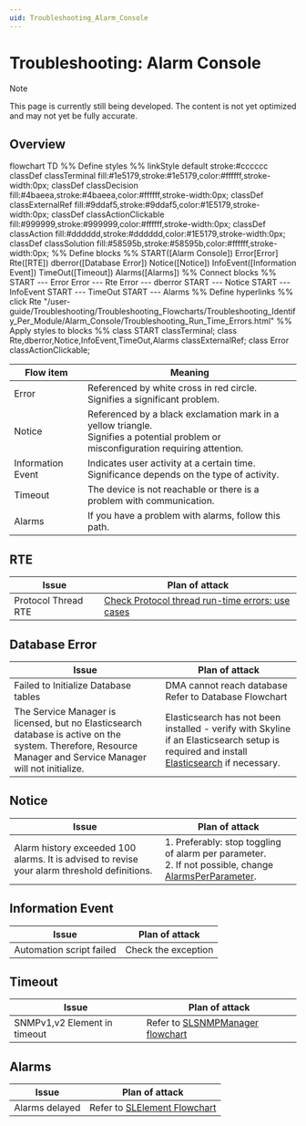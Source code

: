```yaml
---
uid: Troubleshooting_Alarm_Console
---
```


# Troubleshooting: Alarm Console

> [!NOTE]
> This page is currently still being developed. The content is not yet optimized and may not yet be fully accurate.

## Overview

<div class="mermaid">
flowchart TD
    %% Define styles %%
    linkStyle default stroke:#cccccc
    classDef classTerminal fill:#1e5179,stroke:#1e5179,color:#ffffff,stroke-width:0px;
    classDef classDecision fill:#4baeea,stroke:#4baeea,color:#ffffff,stroke-width:0px;
    classDef classExternalRef fill:#9ddaf5,stroke:#9ddaf5,color:#1E5179,stroke-width:0px;
    classDef classActionClickable fill:#999999,stroke:#999999,color:#ffffff,stroke-width:0px;
    classDef classAction fill:#dddddd,stroke:#dddddd,color:#1E5179,stroke-width:0px;
    classDef classSolution fill:#58595b,stroke:#58595b,color:#ffffff,stroke-width:0px;
    %% Define blocks %%
    START([Alarm Console])
    Error[Error]
    Rte([RTE])
    dberror([Database Error])
    Notice([Notice])
    InfoEvent([Information Event])
    TimeOut([Timeout])
    Alarms([Alarms])
    %% Connect blocks %%
    START --- Error
    Error --- Rte
    Error --- dberror
    START --- Notice
    START --- InfoEvent
    START --- TimeOut
    START --- Alarms
    %% Define hyperlinks %%
    click Rte "/user-guide/Troubleshooting/Troubleshooting_Flowcharts/Troubleshooting_Identify_Per_Module/Alarm_Console/Troubleshooting_Run_Time_Errors.html"
    %% Apply styles to blocks %%
    class START classTerminal;
    class Rte,dberror,Notice,InfoEvent,TimeOut,Alarms classExternalRef;
    class Error classActionClickable;
</div>

| **Flow item** | **Meaning** |
|--|--|
| Error | Referenced by white cross in red circle. <br> Signifies a significant problem. |
| Notice | Referenced by a black exclamation mark in a yellow triangle. <br> Signifies a potential problem or misconfiguration requiring attention. |
| Information Event | Indicates user activity at a certain time. <br> Significance depends on the type of activity. |
| Timeout | The device is not reachable or there is a problem with communication. |
| Alarms | If you have a problem with alarms, follow this path. |

## RTE

| **Issue** | **Plan of attack** |
|--|--|
| Protocol Thread RTE | [Check Protocol thread run-time errors: use cases](xref:Protocol_thread_run_time_errors_use_cases) |

## Database Error

| **Issue** | **Plan of attack** |
|--|--|
| Failed to Initialize Database tables | DMA cannot reach database <br> Refer to Database Flowchart |
| The Service Manager is licensed, but no Elasticsearch database is active on the system. Therefore, Resource Manager and Service Manager will not initialize. |Elasticsearch has not been installed - verify with Skyline if an Elasticsearch setup is required and install [Elasticsearch](xref:Elasticsearch_database) if necessary. |

## Notice

| **Issue** | **Plan of attack** |
|--|--|
| Alarm history exceeded 100 alarms. It is advised to revise your alarm threshold definitions. | 1. Preferably: stop toggling of alarm per parameter. <br> 2. If not possible, change [AlarmsPerParameter](xref:MaintenanceSettings_xml). |

## Information Event

| **Issue** | **Plan of attack** |
|--|--|
| Automation script failed | Check the exception |

## Timeout

| **Issue** | **Plan of attack** |
|--|--|
| SNMPv1,v2 Element in timeout | Refer to [SLSNMPManager flowchart](xref:Troubleshooting_SLSNMPManager_exe) |

## Alarms
| **Issue** | **Plan of attack** |
|--|--|
| Alarms delayed | Refer to [SLElement Flowchart](xref:Troubleshooting_SLElement_exe) |
